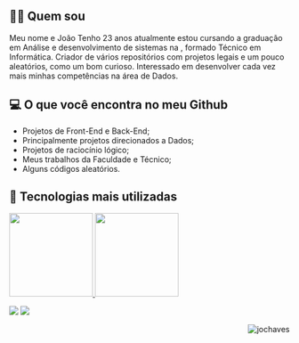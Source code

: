 
## 👋🏽 Quem sou 

Meu nome e João Tenho 23 anos atualmente estou cursando a graduação em Análise e desenvolvimento de sistemas na , formado Técnico em Informática. Criador de vários repositórios com projetos legais e um pouco aleatórios, como um bom curioso. Interessado em desenvolver cada vez mais minhas competências na área de Dados.

## 💻 O que você encontra no meu Github

- Projetos de Front-End e Back-End; <br>
- Principalmente projetos direcionados a Dados; <br>
- Projetos de raciocínio lógico; <br>
- Meus trabalhos da Faculdade e Técnico; <br>
- Alguns códigos aleatórios.

## 🚀 Tecnologias mais utilizadas
 <a href="https://github.com/Jochaves/">
  <img height="150em" src="https://github-readme-stats.vercel.app/api?username=Jochaves&show_icons=true&theme=gruvbox&include_all_commits=true&count_private=true"/>
  <img height="150em" src="https://github-readme-stats.vercel.app/api/top-langs/?username=Jochaves&layout=compact&langs_count=7&theme=gruvbox"/>
</div>

 
   <a href="https://www.linkedin.com/in/joao-ch4ves/" target="_blank"><img src="https://img.shields.io/badge/-LinkedIn-%230077B5?style=for-the-badge&logo=linkedin&logoColor=white" target="_blank"></a> 
  <a href = "mailto:joaogbsantana@gmail.com"><img src="https://img.shields.io/badge/Gmail-D14836?style=for-the-badge&logo=gmail&logoColor=white" target="_blank"></a>
 
</div>



<p align="right"> <img src="https://komarev.com/ghpvc/?username=jochaves&label=Profile%20views&color=0e75b6&style=flat" alt="jochaves" /> </p>






